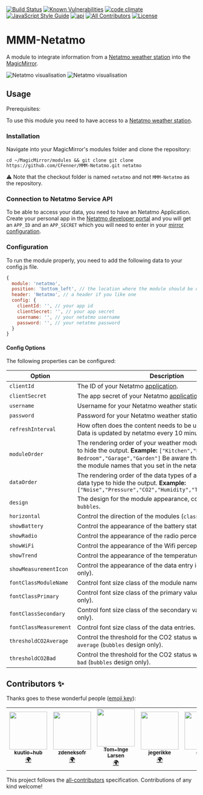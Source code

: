 <!-- ALL-CONTRIBUTORS-BADGE:START - Do not remove or modify this section -->
[logo]: https://img.shields.io/badge/all_contributors-5-orange.svg 'Number of contributors on All-Contributors'
<!-- ALL-CONTRIBUTORS-BADGE:END -->

[![Build Status](https://travis-ci.org/CFenner/MMM-Netatmo.svg?branch=master)](https://travis-ci.org/CFenner/MMM-Netatmo)
[![Known Vulnerabilities](https://snyk.io/test/github/cfenner/magicmirror-netatmo-module/badge.svg)](https://snyk.io/test/github/cfenner/magicmirror-netatmo-module)
[![code climate](https://codeclimate.com/github/CFenner/MMM-Netatmo/badges/gpa.svg)](https://codeclimate.com/github/CFenner/MMM-Netatmo)
[![JavaScript Style Guide](https://img.shields.io/badge/code_style-standard-brightgreen.svg)](https://standardjs.com)
[![api](https://img.shields.io/badge/api-Netatmo-orange.svg)](https://dev.netatmo.com/doc)
[![All Contributors][logo]](#link)
[![License](https://img.shields.io/github/license/mashape/apistatus.svg)](https://choosealicense.com/licenses/mit/)

# MMM-Netatmo

A module to integrate information from a [Netatmo weather station][weather-station] into the [MagicMirror][mirror].

![Netatmo visualisation](https://github.com/CFenner/MagicMirror-Netatmo-Module/blob/master/.github/preview.classic.png)
![Netatmo visualisation](https://github.com/CFenner/MagicMirror-Netatmo-Module/blob/master/.github/preview.bubbles.png)

## Usage

Prerequisites:

To use this module you need to have access to a [Netatmo weather station][weather-station].

### Installation

Navigate into your MagicMirror's modules folder and clone the repository:

```shell
cd ~/MagicMirror/modules && git clone git clone https://github.com/CFenner/MMM-Netatmo.git netatmo
```

:warning: Note that the checkout folder is named `netatmo` and not `MMM-Netatmo` as the repository.

### Connection to Netatmo Service API

To be able to access your data, you need to have an Netatmo Application. Create your personal app in the [Netatmo developer portal][dev-portal] and you will get an `APP_ID` and an `APP_SECRET` which you will need to enter in your [mirror configuration](#configuration).

### Configuration

To run the module properly, you need to add the following data to your config.js file.

```js
{
  module: 'netatmo',
  position: 'bottom_left', // the location where the module should be displayed
  header: 'Netatmo', // a header if you like one
  config: {
    clientId: '', // your app id
    clientSecret: '', // your app secret
    username: '', // your netatmo username
    password: '', // your netatmo password
  }
}
```

#### Config Options

The following properties can be configured:

|Option|Description|Default|Required|
|---|---|---|---|
|`clientId`|The ID of your Netatmo [application][dev-portal].||yes|
|`clientSecret`|The app secret of your Netatmo [application][dev-portal].||yes|
|`username`|Username for your Netatmo weather station.||yes|
|`password`|Password for your Netatmo weather station.||yes|
|`refreshInterval`|How often does the content needs to be updated (minutes)? Data is updated by netatmo every 10 minutes|`3`|no|
|`moduleOrder`|The rendering order of your weather modules, ommit a module to hide the output. **Example:** `["Kitchen","Kid's Bedroom","Garage","Garden"]` Be aware that you need to use the module names that you set in the netatmo configuration.||no|
|`dataOrder`|The rendering order of the data types of a module, ommit a data type to hide the output. **Example:** `["Noise","Pressure","CO2","Humidity","Temperature","Rain"]`||no|
|`design`|The design for the module appearance, could be `classic` or `bubbles`.|`classic`|no|
|`horizontal`|Control the direction of the modules (`classic` design only).|`true`|no|
|`showBattery`|Control the appearance of the battery status.|`true`|no|
|`showRadio`|Control the appearance of the radio perception.|`true`|no|
|`showWiFi`|Control the appearance of the Wifi perception.|`true`|no|
|`showTrend`|Control the appearance of the temperature and pressure trend.|`true`|no|
|`showMeasurementIcon`|Control the appearance of the data entry icons (`bubbles` design only).|`true`|no|
|`fontClassModuleName`|Control font size class of the module name.|`xsmall`|no|
|`fontClassPrimary`|Control font size class of the primary value (`bubbles` design only).|`large`|no|
|`fontClassSecondary`|Control font size class of the secondary value (`bubbles` design only).|`xsmall`|no|
|`fontClassMeasurement`|Control font size class of the data entries.|`xsmall`|no|
|`thresholdCO2Average`|Control the threshold for the CO2 status when it should turn `average` (`bubbles` design only).|`800`|no|
|`thresholdCO2Bad`|Control the threshold for the CO2 status when it should turn `bad` (`bubbles` design only).|`1800`|no|

## Contributors ✨

Thanks goes to these wonderful people ([emoji key](https://allcontributors.org/docs/en/emoji-key)):

<!-- ALL-CONTRIBUTORS-LIST:START - Do not remove or modify this section -->
<!-- prettier-ignore-start -->
<!-- markdownlint-disable -->
<table>
  <tr>
    <td align="center"><a href="https://github.com/kuutio-hub"><img src="https://avatars.githubusercontent.com/u/66736498?v=4?s=100" width="100px;" alt=""/><br /><sub><b>kuutio-hub</b></sub></a><br /><a href="#translation-kuutio-hub" title="Translation">🌍</a></td>
    <td align="center"><a href="https://github.com/zdeneksofr"><img src="https://avatars.githubusercontent.com/u/25898139?v=4?s=100" width="100px;" alt=""/><br /><sub><b>zdeneksofr</b></sub></a><br /><a href="#translation-zdeneksofr" title="Translation">🌍</a></td>
    <td align="center"><a href="http://blog.codesalot.com"><img src="https://avatars.githubusercontent.com/u/4574656?v=4?s=100" width="100px;" alt=""/><br /><sub><b>Tom-Inge Larsen</b></sub></a><br /><a href="#translation-tomlarse" title="Translation">🌍</a></td>
    <td align="center"><a href="https://github.com/jegerikke"><img src="https://avatars.githubusercontent.com/u/35518057?v=4?s=100" width="100px;" alt=""/><br /><sub><b>jegerikke</b></sub></a><br /><a href="#translation-jegerikke" title="Translation">🌍</a></td>
    <td align="center"><a href="https://github.com/gilmrt"><img src="https://avatars.githubusercontent.com/u/4236800?v=4?s=100" width="100px;" alt=""/><br /><sub><b>gilmrt</b></sub></a><br /><a href="#translation-gilmrt" title="Translation">🌍</a></td>
  </tr>
</table>

<!-- markdownlint-restore -->
<!-- prettier-ignore-end -->

<!-- ALL-CONTRIBUTORS-LIST:END -->

This project follows the [all-contributors](https://github.com/all-contributors/all-contributors) specification. Contributions of any kind welcome!

[weather-station]: https://www.netatmo.com/weather
[dev-portal]: https://dev.netatmo.com/apps/
[mirror]: https://github.com/SAP/jenkins-library/issues
